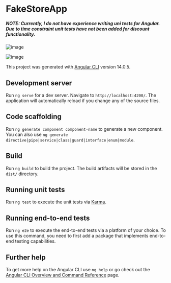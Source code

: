 # FakeStoreApp

##### NOTE: Currently, I do not have experience writing uni tests for Angular. Due to time constraint unit tests have not been added for discount functionality.

![image](https://user-images.githubusercontent.com/16301198/177879365-3a4b66e7-03b7-45df-80dc-13652a8c7242.png)

![image](https://user-images.githubusercontent.com/16301198/177879443-9351cd44-9233-420c-a515-7a32a9935ffb.png)

This project was generated with [Angular CLI](https://github.com/angular/angular-cli) version 14.0.5.

## Development server

Run `ng serve` for a dev server. Navigate to `http://localhost:4200/`. The application will automatically reload if you change any of the source files.

## Code scaffolding

Run `ng generate component component-name` to generate a new component. You can also use `ng generate directive|pipe|service|class|guard|interface|enum|module`.

## Build

Run `ng build` to build the project. The build artifacts will be stored in the `dist/` directory.

## Running unit tests

Run `ng test` to execute the unit tests via [Karma](https://karma-runner.github.io).

## Running end-to-end tests

Run `ng e2e` to execute the end-to-end tests via a platform of your choice. To use this command, you need to first add a package that implements end-to-end testing capabilities.

## Further help

To get more help on the Angular CLI use `ng help` or go check out the [Angular CLI Overview and Command Reference](https://angular.io/cli) page.
